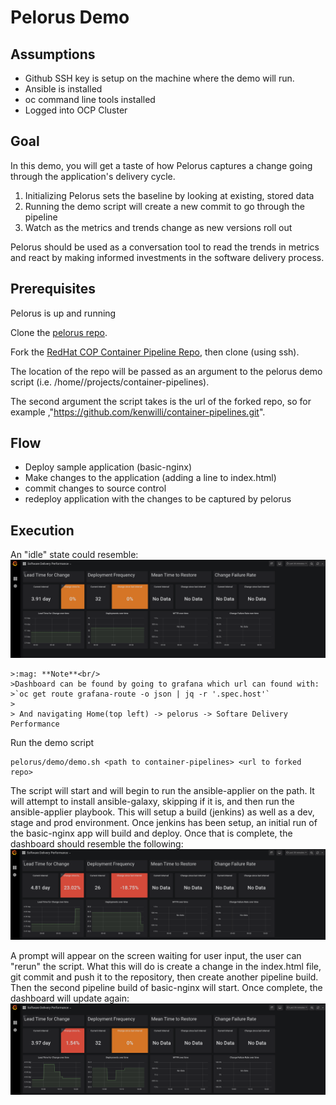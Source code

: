 # Pelorus Demo

## Assumptions
- Github SSH key is setup on the machine where the demo will run.
- Ansible is installed
- oc command line tools installed
- Logged into OCP Cluster

## Goal

In this demo, you will get a taste of how Pelorus captures a change going through the application's delivery cycle.

1. Initializing Pelorus sets the baseline by looking at existing, stored data
2. Running the demo script will create a new commit to go through the pipeline
3. Watch as the metrics and trends change as new versions roll out

Pelorus should be used as a conversation tool to read the trends in metrics and react by making informed investments in the software delivery process.

## Prerequisites

Pelorus is up and running

Clone the [pelorus repo](https://github.com/redhat-cop/pelorus).

Fork the [RedHat COP Container Pipeline Repo](https://github.com/redhat-cop/container-pipelines), then clone (using ssh).

The location of the repo will be passed as an argument to the pelorus demo script (i.e. /home/<user>/projects/container-pipelines).

The second argument the script takes is the url of the forked repo, so for example ,"https://github.com/kenwilli/container-pipelines.git".

## Flow
- Deploy sample application (basic-nginx)
- Make changes to the application (adding a line to index.html)
- commit changes to source control
- redeploy application with the changes to be captured by pelorus

## Execution

An "idle" state could resemble:
![Idle-Data](img/pelorus-dashboard-idle-data.png)

    >:mag: **Note**<br/>
    >Dashboard can be found by going to grafana which url can found with:
    >`oc get route grafana-route -o json | jq -r '.spec.host'`
    >
    > And navigating Home(top left) -> pelorus -> Softare Delivery Performance

Run the demo script
``` 
pelorus/demo/demo.sh <path to container-pipelines> <url to forked repo>
```

The script will start and will begin to run the ansible-applier on the <path to container-pipelines> path. It will attempt to install ansible-galaxy, skipping if it is, and then run the ansible-applier playbook. This will setup a build (jenkins) as well as a dev, stage and prod environment. Once jenkins has been setup, an initial run of the basic-nginx app will build and deploy. Once that is complete, the dashboard should resemble the following:
![First-Deploy-Data](img/pelorus-dashboard-first-deploy.png)

A prompt will appear on the screen waiting for user input, the user can "rerun" the script. What this will do is create a change in the index.html file, git commit and push it to the <url to forked repo> repository, then create another pipeline build. Then the second pipeline build of basic-nginx will start. Once complete, the dashboard will update again:
![Second-Deploy-Data](img/pelorus-dashboard-second-deploy.png)
